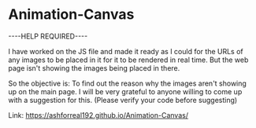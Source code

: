 # Animation-Canvas
----HELP REQUIRED----


I have worked on the JS file and made it ready as I could for the URLs of any images to be placed in it for it to be rendered in real time. But the web page isn't showing the images being placed in there.

So the objective is: To find out the reason why the images aren't showing up on the main page.
I will be very grateful to anyone willing to come up with a suggestion for this.
(Please verify your code before suggesting)

Link: https://ashforreal192.github.io/Animation-Canvas/
